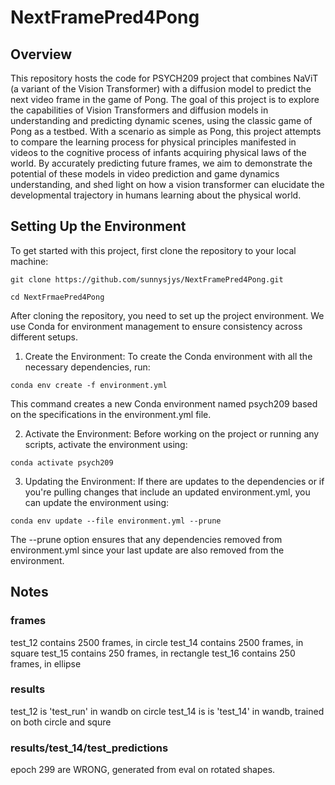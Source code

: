 # NextFramePred4Pong

## Overview
This repository hosts the code for PSYCH209 project that combines NaViT (a variant of the Vision Transformer) with a diffusion model to predict the next video frame in the game of Pong. The goal of this project is to explore the capabilities of Vision Transformers and diffusion models in understanding and predicting dynamic scenes, using the classic game of Pong as a testbed. With a scenario as simple as Pong, this project attempts to compare the learning process for physical principles manifested in videos to the cognitive process of infants acquiring physical laws of the world. By accurately predicting future frames, we aim to demonstrate the potential of these models in video prediction and game dynamics understanding, and shed light on how a vision transformer can elucidate the developmental trajectory in humans learning about the physical world. 


## Setting Up the Environment
To get started with this project, first clone the repository to your local machine:

`git clone https://github.com/sunnysjys/NextFramePred4Pong.git`

`cd NextFrmaePred4Pong`

After cloning the repository, you need to set up the project environment. We use Conda for environment management to ensure consistency across different setups.

1. Create the Environment: 
To create the Conda environment with all the necessary dependencies, run:

`conda env create -f environment.yml`

This command creates a new Conda environment named psych209 based on the specifications in the environment.yml file.

2. Activate the Environment: Before working on the project or running any scripts, activate the environment using:

`conda activate psych209`

3. Updating the Environment: If there are updates to the dependencies or if you're pulling changes that include an updated environment.yml, you can update the environment using:

`conda env update --file environment.yml --prune`

The --prune option ensures that any dependencies removed from environment.yml since your last update are also removed from the environment.

## Notes
### frames
test_12 contains 2500 frames, in circle
test_14 contains 2500 frames, in square
test_15 contains 250 frames, in rectangle
test_16 contains 250 frames, in ellipse

### results
test_12 is 'test_run' in wandb on circle
test_14 is is 'test_14' in wandb, trained on both circle and squre

### results/test_14/test_predictions
epoch 299 are WRONG, generated from eval on rotated shapes. 